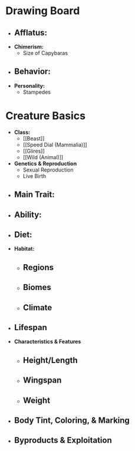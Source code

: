# Drawing Board
- **Afflatus:**
	- 
- **Chimerism:**
	- Size of Capybaras
- **Behavior:**
	- 
- **Personality:**
	- Stampedes
# Creature Basics
- **Class:**
	- [[Beast]]
	- [[Speed Dial (Mammalia)]]
	- [[Glires]]
	- [[Wild (Animal)]]
- **Genetics & Reproduction**
	- Sexual Reproduction
	- Live Birth
- **Main Trait:**
	- 
- **Ability:**
	- 
- **Diet:**
	- 
- **Habitat:**
	- Regions
		- 
	- Biomes
		- 
	- Climate
		- 
- **Lifespan**
	- 
- **Characteristics & Features**
	- Height/Length
		- 
	- Wingspan
		- 
	- Weight
		- 
- **Body Tint, Coloring, & Marking**
	- 
- **Byproducts & Exploitation**
	- 